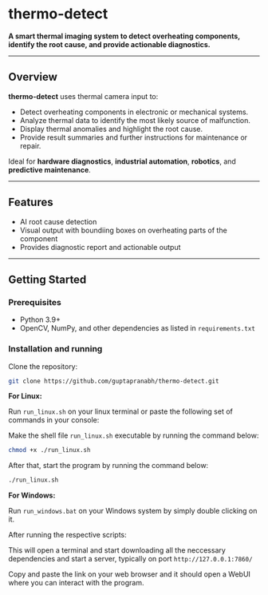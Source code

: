 # thermo-detect

**A smart thermal imaging system to detect overheating components, identify the root cause, and provide actionable diagnostics.**

---

## Overview

**thermo-detect** uses thermal camera input to:
- Detect overheating components in electronic or mechanical systems.
- Analyze thermal data to identify the most likely source of malfunction.
- Display thermal anomalies and highlight the root cause.
- Provide result summaries and further instructions for maintenance or repair.

Ideal for **hardware diagnostics**, **industrial automation**, **robotics**, and **predictive maintenance**.

---

## Features

- AI root cause detection
- Visual output with boundiing boxes on overheating parts of the component
- Provides diagnostic report and actionable output

---

## Getting Started

### Prerequisites
- Python 3.9+
- OpenCV, NumPy, and other dependencies as listed in `requirements.txt`


### Installation and running

Clone the repository:
```bash
git clone https://github.com/guptapranabh/thermo-detect.git
```

**For Linux:**

Run `run_linux.sh` on your linux terminal or paste the following set of commands in your console:

Make the shell file `run_linux.sh` executable by running the command below:
```bash
chmod +x ./run_linux.sh
```

After that, start the program by running the command below:
```bash
./run_linux.sh
```

**For Windows:**

Run `run_windows.bat` on your Windows system by simply double clicking on it.



After running the respective scripts:

This will open a terminal and start downloading all the neccessary dependencies and start a server, typically on port `http://127.0.0.1:7860/`

Copy and paste the link on your web browser and it should open a WebUI where you can interact with the program.
